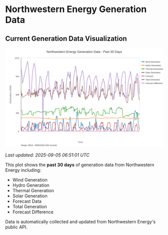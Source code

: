 # Northwestern Energy Generation Data

## Current Generation Data Visualization

![Northwestern Energy Generation Data](images/nwe_generation_plot.svg)

*Last updated: 2025-09-05 06:51:01 UTC*

This plot shows the **past 30 days** of generation data from Northwestern Energy including:
- Wind Generation
- Hydro Generation  
- Thermal Generation
- Solar Generation
- Forecast Data
- Total Generation
- Forecast Difference

Data is automatically collected and updated from Northwestern Energy's public API.

